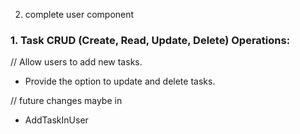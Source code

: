 2. complete user component

### 1. Task CRUD (Create, Read, Update, Delete) Operations:

// Allow users to add new tasks.
- Provide the option to update and delete tasks.




// future changes maybe in
 - AddTaskInUser    

